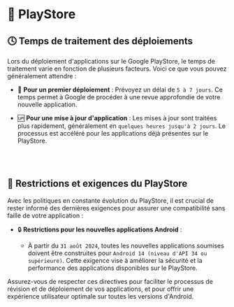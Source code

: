 # 📲 PlayStore
## 🕓 Temps de traitement des déploiements

Lors du déploiement d'applications sur le Google PlayStore, le temps de traitement varie en fonction de plusieurs facteurs. Voici ce que vous pouvez généralement attendre :

- 🚀 **Pour un premier déploiement** : Prévoyez un délai de `5 à 7 jours`. Ce temps permet à Google de procéder à une revue approfondie de votre nouvelle application.

- 🆙 **Pour une mise à jour d'application** : Les mises à jour sont traitées plus rapidement, généralement en `quelques heures jusqu'à 2 jours`. Le processus est accéléré pour les applications déjà présentes sur le PlayStore.

<br /><br />


## 🚧 Restrictions et exigences du PlayStore

Avec les politiques en constante évolution du PlayStore, il est crucial de rester informé des dernières exigences pour assurer une compatibilité sans faille de votre application :

- 🔒 **Restrictions pour les nouvelles applications Android** :
  
  - À partir du `31 août 2024`, toutes les nouvelles applications soumises doivent être construites pour `Android 14 (niveau d'API 34 ou supérieure)`. Cette exigence vise à améliorer la sécurité et la performance des applications disponibles sur le PlayStore.

Assurez-vous de respecter ces directives pour faciliter le processus de révision et de déploiement de vos applications, et pour offrir une expérience utilisateur optimale sur toutes les versions d'Android.
